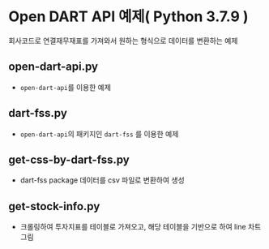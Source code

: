 # Open DART API 예제( Python 3.7.9 )
회사코드로 연결재무재표를 가져와서 원하는 형식으로 데이터를 변환하는 예제      

      
## open-dart-api.py
* `open-dart-api`를 이용한 예제
## dart-fss.py
* `open-dart-api`의 패키지인 `dart-fss` 를 이용한 예제
## get-css-by-dart-fss.py
* dart-fss package 데이터를 csv 파일로 변환하여 생성
## get-stock-info.py
* 크롤링하여 투자지표를 테이블로 가져오고, 해당 테이블을 기반으로 하여 line 차트 그림
  
